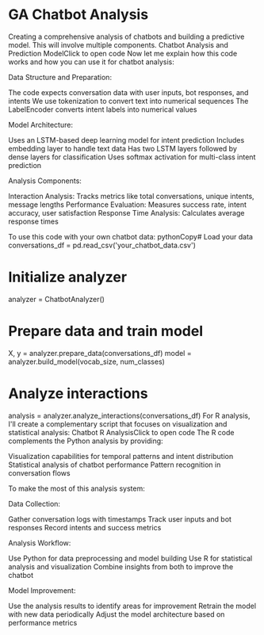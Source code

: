 # GA Chatbot Analysis

Creating a comprehensive analysis of chatbots and building a predictive model. This will involve multiple components.
Chatbot Analysis and Prediction ModelClick to open code
Now let me explain how this code works and how you can use it for chatbot analysis:

Data Structure and Preparation:

The code expects conversation data with user inputs, bot responses, and intents
We use tokenization to convert text into numerical sequences
The LabelEncoder converts intent labels into numerical values


Model Architecture:

Uses an LSTM-based deep learning model for intent prediction
Includes embedding layer to handle text data
Has two LSTM layers followed by dense layers for classification
Uses softmax activation for multi-class intent prediction


Analysis Components:

Interaction Analysis: Tracks metrics like total conversations, unique intents, message lengths
Performance Evaluation: Measures success rate, intent accuracy, user satisfaction
Response Time Analysis: Calculates average response times



To use this code with your own chatbot data:
pythonCopy# Load your data
conversations_df = pd.read_csv('your_chatbot_data.csv')

# Initialize analyzer
analyzer = ChatbotAnalyzer()

# Prepare data and train model
X, y = analyzer.prepare_data(conversations_df)
model = analyzer.build_model(vocab_size, num_classes)

# Analyze interactions
analysis = analyzer.analyze_interactions(conversations_df)
For R analysis, I'll create a complementary script that focuses on visualization and statistical analysis:
Chatbot R AnalysisClick to open code
The R code complements the Python analysis by providing:

Visualization capabilities for temporal patterns and intent distribution
Statistical analysis of chatbot performance
Pattern recognition in conversation flows

To make the most of this analysis system:

Data Collection:

Gather conversation logs with timestamps
Track user inputs and bot responses
Record intents and success metrics


Analysis Workflow:

Use Python for data preprocessing and model building
Use R for statistical analysis and visualization
Combine insights from both to improve the chatbot


Model Improvement:

Use the analysis results to identify areas for improvement
Retrain the model with new data periodically
Adjust the model architecture based on performance metrics
